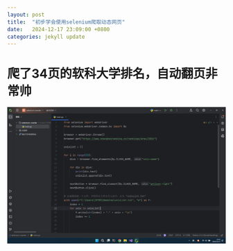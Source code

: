 ```yaml
---
layout: post
title:  "初步学会使用selenium爬取动态网页"
date:   2024-12-17 23:09:00 +0800
categories: jekyll update
---
```


# 爬了34页的软科大学排名，自动翻页非常帅

![图片](/images/2024121701.jpg)
